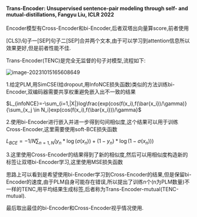 #### Trans-Encoder: Unsupervised sentence-pair modeling through self- and mutual-distillations, Fangyu Liu, ICLR 2022

Encoder模型有Cross-Encoder和bi-Encoder,后者双塔出向量算score,前者使用

\[CLS\]\句子一[SEP\]句子二[SEP]合并两个文本,由于可以学习到attention信息所以效果更好,但是前者性能不佳.

Trans-Encoder(TENC)是完全无监督的句子对模型,流程如下:

![image-20231015165608649](C:\Users\SFC\AppData\Roaming\Typora\typora-user-images\image-20231015165608649.png)

1.给定PLM,用SimCSE(给dropout,用InfoNCE损失函数)类似的方法训练bi-Encoder,双编码器需要共享权重避免嵌入出不一致的结果

$L_{infoNCE}=-\sum_{i=1,|X|}log\frac{exp(cos(f(x_i),f(\bar{x_i})/\gamma)}{\sum_{x_j \in N_i}exp(cos(f(x_i),f(\bar{x_i}))/\gamma}$

2.使用bi-Encoder进行嵌入并进一步得到句间相似度,这个结果可以用于训练Cross-Encoder,这里需要使用soft-BCE损失函数

$L_{BCE}=-1/N\sum_{n=1,N}(y_n*\log(\sigma(x_n))+(1-y_n)*\log(1-\sigma(x_n)))$

3.这里使用Cross-Encoder的结果得到了新的相似度,然后可以用相似度构造新的标签让双塔bi-Encoder学习,这里使用MSE损失函数

思路上可以看到是希望使用bi-Encoder学习到Cross-Encoder的结果,但是保留bi-Encoder的速度,由于PLM自身可能存在错误,所以提出了训练n个(n为PLM数量)不一样的TENC,用平均结果生成标签,后者称为Trans-Encoder-mutual(TENC-mutual).

最后取出最佳的bi-Encoder和Cross-Encoder视乎情况使用.

